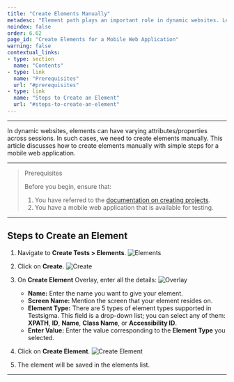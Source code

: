 ```yaml
---
title: "Create Elements Manually"
metadesc: "Element path plays an important role in dynamic websites. Learn how to create elements manually for a Mobile Web Application project in Testsigma."
noindex: false
order: 6.62
page_id: "Create Elements for a Mobile Web Application"
warning: false
contextual_links:
- type: section
  name: "Contents"
- type: link
  name: "Prerequisites"
  url: "#prerequisites"
- type: link
  name: "Steps to Create an Element"
  url: "#steps-to-create-an-element"
---
```


---


In dynamic websites, elements can have varying attributes/properties across sessions. In such cases, we need to create elements manually. This article discusses how to create elements manually with simple steps for a mobile web application.


---


> <p id="prerequisites">Prerequisites</p>
>
>
> Before you begin, ensure that:
> 1. You have referred to the [documentation on creating projects](https://testsigma.com/docs/projects/overview/).
> 2. You have a mobile web application that is available for testing.

---

## **Steps to Create an Element**

1. Navigate to **Create Tests > Elements**.
![Elements](https://s3.amazonaws.com/static-docs.testsigma.com/new_images/projects/applications/mwaecnavel.png)


2. Click on **Create**.
![Create](https://s3.amazonaws.com/static-docs.testsigma.com/new_images/projects/applications/mwaeccocre.png)


3. On **Create Element** Overlay, enter all the details:
![Overlay](https://s3.amazonaws.com/static-docs.testsigma.com/new_images/projects/applications/mwaecdetails.png)
    - **Name:** Enter the name you want to give your element.
    - **Screen Name:** Mention the screen that your element resides on.
    - **Element Type:** There are 5 types of element types supported in Testsigma. This field is a drop-down list; you can select any of them: **XPATH**, **ID**, **Name**, **Class Name**, or **Accessibility ID**.
    - **Enter Value:** Enter the value corresponding to the **Element Type** you selected.


4. Click on **Create Element**. 
![Create Element](https://s3.amazonaws.com/static-docs.testsigma.com/new_images/projects/applications/mwacreateelm.png)


5. The element will be saved in the elements list. 


---